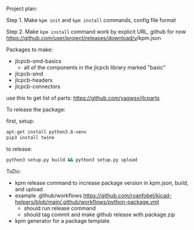 Project plan:

Step 1. Make `kpm init` and `kpm install` commands, config file format

Step 2. Make `kpm install` command work by explicit URL, github for now
	https://github.com/user/project/releases/download/v<version>/kpm.json




Packages to make:
- jlcpcb-smd-basics
	- all of the components in the jlcpcb library marked "basic"
- jlcpcb-smd
- jlcpcb-headers
- jlcpcb-connectors


use this to get list of parts:
https://github.com/yaqwsx/jlcparts




To release the package:

first, setup:
```bash
apt-get install python3.8-venv
pip3 install twine
```

to release:
```bash
python3 setup.py build && python3 setup.py upload
```



ToDo:
- kpm release command to increase package version in kpm.json, build, and upload
- example .github/workflows
	https://github.com/ryanfobel/kicad-helpers/blob/main/.github/workflows/python-package.yml
	- should run release command
	- should tag commit and make github release with package.zip
- kpm generator for a package template


